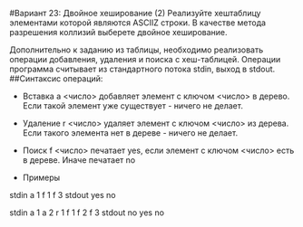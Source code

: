#Вариант 23: Двойное хеширование (2)
Реализуйте хеш­таблицу элементами которой являются ASCII­Z строки. В качестве метода
разрешения коллизий выберете двойное хеширование.

Дополнительно к заданию из таблицы, необходимо реализовать операции добавления, удаления и
поиска с хеш-таблицей.
Операции программа считывает из стандартного потока stdin, выход в stdout.
##Синтаксис операций:
- Вставка
a <число>
добавляет элемент с ключом <число> в дерево. Если такой элемент уже существует - ничего не делает.

- Удаление
r <число>
удаляет элемент с ключом <число> из дерева. Если такого элемента нет в дереве - ничего не делает.

- Поиск
f <число>
печатает yes, если элемент с ключом <число> есть в дереве. Иначе печатает no

- Примеры

stdin
a 1
f 1
f 3
stdout
yes
no

stdin
a 1
a 2
r 1
f 1
f 2
f 3
stdout
no
yes
no
